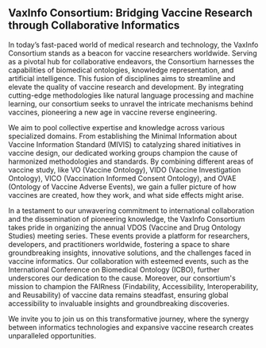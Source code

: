 
## VaxInfo Consortium: Bridging Vaccine Research through Collaborative Informatics
In today’s fast-paced world of medical research and technology, the VaxInfo Consortium stands as a beacon for vaccine researchers worldwide. Serving as a pivotal hub for collaborative endeavors, the Consortium harnesses the capabilities of biomedical ontologies, knowledge representation, and artificial intelligence. This fusion of disciplines aims to streamline and elevate the quality of vaccine research and development. By integrating cutting-edge methodologies like natural language processing and machine learning, our consortium seeks to unravel the intricate mechanisms behind vaccines, pioneering a new age in vaccine reverse engineering.

We aim to pool collective expertise and knowledge across various specialized domains. From establishing the Minimal Information about Vaccine Information Standard (MIVIS) to catalyzing shared initiatives in vaccine design, our dedicated working groups champion the cause of harmonized methodologies and standards. By combining different areas of vaccine study, like VO (Vaccine Ontology), VIDO (Vaccine Investigation Ontology), VICO (Vaccination Informed Consent Ontology), and OVAE (Ontology of Vaccine Adverse Events), we gain a fuller picture of how vaccines are created, how they work, and what side effects might arise. 

In a testament to our unwavering commitment to international collaboration and the dissemination of pioneering knowledge, the VaxInfo Consortium takes pride in organizing the annual VDOS (Vaccine and Drug Ontology Studies) meeting series. These events provide a platform for researchers, developers, and practitioners worldwide, fostering a space to share groundbreaking insights, innovative solutions, and the challenges faced in vaccine informatics. Our collaboration with esteemed events, such as the International Conference on Biomedical Ontology (ICBO), further underscores our dedication to the cause. Moreover, our consortium's mission to champion the FAIRness (Findability, Accessibility, Interoperability, and Reusability) of vaccine data remains steadfast, ensuring global accessibility to invaluable insights and groundbreaking discoveries.

We invite you to join us on this transformative journey, where the synergy between informatics technologies and expansive vaccine research creates unparalleled opportunities.
